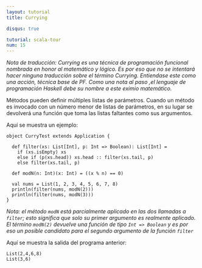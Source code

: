 ```yaml
---
layout: tutorial
title: Currying

disqus: true

tutorial: scala-tour
num: 15
---
```


_Nota de traducción: Currying es una técnica de programación funcional nombrada en honor al matemático y lógico. Es por eso que no se intentará hacer ninguna traducción sobre el término Currying. Entiendase este como una acción, técnica base de PF. Como una nota al paso ,el lenguaje de programación Haskell debe su nombre a este eximio matemático._

Métodos pueden definir múltiples listas de parámetros. Cuando un método es invocado con un número menor de listas de parámetros, en su lugar se devolverá una función que toma las listas faltantes como sus argumentos.

Aquí se muestra un ejemplo:

    object CurryTest extends Application {
    
      def filter(xs: List[Int], p: Int => Boolean): List[Int] =
        if (xs.isEmpty) xs
        else if (p(xs.head)) xs.head :: filter(xs.tail, p)
        else filter(xs.tail, p)
    
      def modN(n: Int)(x: Int) = ((x % n) == 0)
    
      val nums = List(1, 2, 3, 4, 5, 6, 7, 8)
      println(filter(nums, modN(2)))
      println(filter(nums, modN(3)))
    }

_Nota: el método `modN` está parcialmente aplicado en las dos llamadas a `filter`; esto significa que solo su primer argumento es realmente aplicado. El término `modN(2)` devuelve una función de tipo `Int => Boolean` y es por eso un posible candidato para el segundo argumento de la función `filter`_

Aquí se muestra la salida del programa anterior:

    List(2,4,6,8)
    List(3,6)
